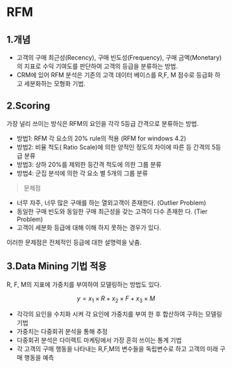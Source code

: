 ﻿# RFM
## 1.개념
- 고객의 구매 최근성(Recency), 구매 빈도성(Frequency), 구매 금액(Monetary)의 지표로 수익 기여도를 판단하여 고객의 등급을 분류하는 방법.
- CRM에 있어 RFM 분석은 기존의 고객 데이터 베이스를 R,F, M 점수로 등급화 하고 세분화하는 모형화 기법.

## 2.Scoring
가장 널리 쓰이는 방식은 RFM의 요인을 각각 5등급 간격으로 분류하는 방법.

- 방법1: RFM 각 요소의 20% rule의 적용 (RFM for windows 4.2)
- 방법2:  비율 척도( Ratio Scale)에 의한 양적인 정도의 차이에 따른
등 간격의 5등급 분류
- 방법3: 상하 20%를 제외한 등간격 척도에 의한 그룹 분류
- 방법4: 군집 분석에 의한 각 요소 별 5개의 그룹 분류

> 문제점
 - 너무 자주, 너무 많은 구매를 하는 열외고객이 존재한다. (Outlier
Problem)
- 동일한 구매 빈도와 동일한 구매 최근성을 갖는 고객이 다수 존재한
다. (Tier Problem)
- 고객이 세분화 등급에 대해 이해 하지 못하는 경우가 있다.

이러한 문제점은 전체적인 등급에 대한 설명력을 낮춤.

## 3.Data Mining 기법 적용

R, F, M의 지표에 가중치를 부여하여 모델링하는 방법도 있다.

$$
y = x_1 \times R + x_2 \times F + x_3 \times M
$$

- 각각의 요인을 수치화 시켜 각 요인에 가중치를 부여 한 후 합산하여 구하는 모델링 기법
- 가중치는 다중회귀 분석을 통해 추정
- 다중회귀 분석은 다이렉트 마케팅에서 가장 흔히 쓰이는 통계 기법
- 각 고객의 구매 행동을 나타내는 R,F,M의 변수들을 독립변수로 하고
고객의 미래 구매 행동을 예측
